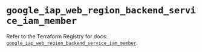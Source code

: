 # `google_iap_web_region_backend_service_iam_member`

Refer to the Terraform Registry for docs: [`google_iap_web_region_backend_service_iam_member`](https://registry.terraform.io/providers/hashicorp/google/6.21.0/docs/resources/iap_web_region_backend_service_iam_member).
